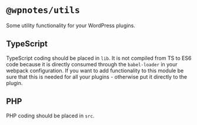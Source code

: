 # `@wpnotes/utils`

Some utility functionality for your WordPress plugins.

## TypeScript

TypeScript coding should be placed in `lib`. It is not compiled from TS to ES6 code because it is directly consumed through the `babel-loader` in your webpack configuration. If you want to add functionality to this module be sure that this is needed for all your plugins - otherwise put it directly to the plugin.

## PHP

PHP coding should be placed in `src`.
